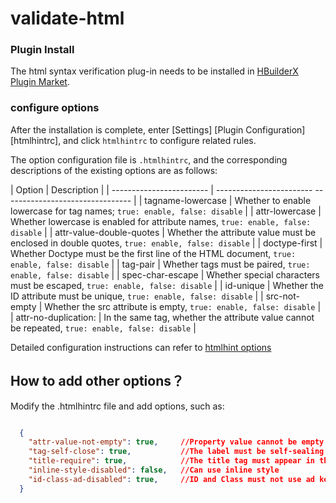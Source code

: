 # validate-html

### Plugin Install

The html syntax verification plug-in needs to be installed in [HBuilderX Plugin Market](https://ext.dcloud.net.cn/plugin?name=validate-html).


### configure options

After the installation is complete, enter [Settings] [Plugin Configuration] [htmlhintrc], and click `htmlhintrc` to configure related rules.

The option configuration file is `.htmlhintrc`, and the corresponding descriptions of the existing options are as follows:

| Option | Description |
| ------------------------ | ------------------------ -------------------------------- |
| tagname-lowercase | Whether to enable lowercase for tag names; `true: enable, false: disable` |
| attr-lowercase | Whether lowercase is enabled for attribute names, `true: enable, false: disable` |
| attr-value-double-quotes | Whether the attribute value must be enclosed in double quotes, `true: enable, false: disable` |
| doctype-first | Whether Doctype must be the first line of the HTML document, `true: enable, false: disable` |
| tag-pair | Whether tags must be paired, `true: enable, false: disable` |
| spec-char-escape | Whether special characters must be escaped, `true: enable, false: disable` |
| id-unique | Whether the ID attribute must be unique, `true: enable, false: disable` |
| src-not-empty | Whether the src attribute is empty, `true: enable, false: disable` |
| attr-no-duplication: | In the same tag, whether the attribute value cannot be repeated, `true: enable, false: disable` |
  
Detailed configuration instructions can refer to [htmlhint options](https://github.com/htmlhint/HTMLHint/wiki/Usage)

## How to add other options？

Modify the .htmlhintrc file and add options, such as:

```json

  {
    "attr-value-not-empty": true,     //Property value cannot be empty
    "tag-self-close": true,           //The label must be self-sealing
    "title-require": true,            //The title tag must appear in the head tag
    "inline-style-disabled": false,   //Can use inline style
    "id-class-ad-disabled": true,     //ID and Class must not use ad keywords. ID or Class using ad keywords will be blocked by ad blocking software
  }

```